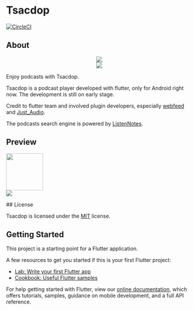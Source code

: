 # Tsacdop
[![CircleCI](https://circleci.com/gh/stonega/tsacdop.svg?style=svg)](https://circleci.com/gh/stonega/workflows/tsacdop/)
## About
<p align="center">
<img src="https://raw.githubusercontent.com/stonega/tsacdop/master/android/app/src/main/res/mipmap-xxhdpi/ic_launcher.png" art = "Logo"/> </br>
<img src="https://raw.githubusercontent.com/stonega/tsacdop/master/android/app/src/main/res/mipmap-xxhdpi/text.png" art = "Tsacdop"/>
</p>

Enjoy podcasts with Tsacdop.

Tsacdop is a podcast player developed with flutter, only for Android right now. 
The development is still on early stage.

Credit to flutter team and  involved plugin developers, especially [webfeed](https://github.com/witochandra/webfeed) and [Just_Audio](https://pub.dev/packages/just_audio).

The podcasts search engine is powered by [ListenNotes](https://listennotes.com).
## Preview
<p align="left">
<img height=100 src="https://raw.githubusercontent.com/stonega/tsacdop/master/android/app/src/main/res/mipmap-xxhdpi/ic_launcher.png" art = "Logo"/> </br>
<img src="https://raw.githubusercontent.com/stonega/tsacdop/master/preview/Screenshot_podcast.png" art = "Podcast"/>
</p>
## License

Tsacdop is licensed under the [MIT](https://github.com/stonega/tsacdop/blob/master/LICENSE) license.

## Getting Started

This project is a starting point for a Flutter application.

A few resources to get you started if this is your first Flutter project:

- [Lab: Write your first Flutter app](https://flutter.dev/docs/get-started/codelab)
- [Cookbook: Useful Flutter samples](https://flutter.dev/docs/cookbook)

For help getting started with Flutter, view our
[online documentation](https://flutter.dev/docs), which offers tutorials,
samples, guidance on mobile development, and a full API reference.
